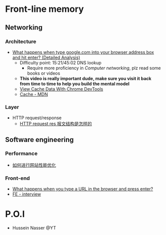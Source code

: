 # Front-line memory
## Networking
### Architecture
- [What happens when type google.com into your browser address box and hit enter? (Detailed Analysis)](https://www.youtube.com/watch?v=dh406O2v_1c)
  - Difficulty point: 15:21/45:02 DNS lookup
    - Require more proficiency in *Computer networking*, plz read some books or videos
  - **This video is really important dude, make sure you visit it back from time to time to help you build the mental model**
  - [View Cache Data With Chrome DevTools](https://developers.google.com/web/tools/chrome-devtools/storage/cache)
  - [Cache - MDN](https://developer.mozilla.org/en-US/docs/Web/API/Cache)
### Layer
- HTTP request/response
  - [HTTP request res 报文结构是怎样的](https://github.com/qiu-deqing/FE-interview)

## Software engineering
### Performance
- [如何进行网站性能优化](https://github.com/qiu-deqing/FE-interview)
### Front-end
- [What happens when you type a URL in the browser and press enter?](https://medium.com/@maneesha.wijesinghe1/what-happens-when-you-type-an-url-in-the-browser-and-press-enter-bb0aa2449c1a)
- [FE - interview](https://github.com/qiu-deqing/FE-interview)

# P.O.I
- Hussein Nasser @YT